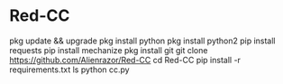 # Red-CC
pkg update && upgrade
pkg install python
pkg install python2
pip install requests
pip install mechanize
pkg install git
git clone https://github.com/Alienrazor/Red-CC
cd Red-CC
pip install -r requirements.txt
ls
python cc.py

